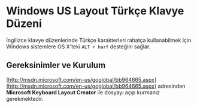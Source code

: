 # Windows US Layout Türkçe Klavye Düzeni

İngilizce klavye düzenlerinde Türkçe karakterleri rahatça kullanabilmek için Windows sistemlere OS X'teki `ALT + harf` desteğini sağlar.

## Gereksinimler ve Kurulum

[http://msdn.microsoft.com/en-us/goglobal/bb964665.aspx](http://msdn.microsoft.com/en-us/goglobal/bb964665.aspx) adresinden
**Microsoft Keyboard Layout Creator** ile dosyayı açıp kurmanız gerekmektedir.
